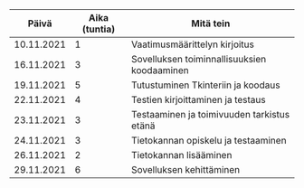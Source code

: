 |Päivä     |Aika (tuntia)|Mitä tein                     |
|----------|-------------|------------------------------|
|10.11.2021|1            |Vaatimusmäärittelyn kirjoitus |
|16.11.2021|3            |Sovelluksen toiminnallisuuksien koodaaminen|
|19.11.2021|5            |Tutustuminen Tkinteriin ja koodaus|
|22.11.2021|4            |Testien kirjoittaminen ja testaus|
|23.11.2021|3            |Testaaminen ja toimivuuden tarkistus etänä|
|24.11.2021|3            |Tietokannan opiskelu ja testaaminen|
|26.11.2021|2            |Tietokannan lisääminen|
|29.11.2021|6			 |Sovelluksen kehittäminen|